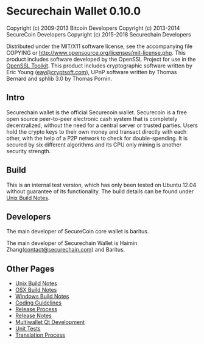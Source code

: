 Securechain Wallet 0.10.0
====================

Copyright (c) 2009-2013 Bitcoin Developers
Copyright (c) 2013-2014 SecureCoin Developers
Copyright (c) 2015-2018 Securechain Developers

Distributed under the MIT/X11 software license, see the accompanying
file COPYING or http://www.opensource.org/licenses/mit-license.php.
This product includes software developed by the OpenSSL Project for use in the [OpenSSL Toolkit](http://www.openssl.org/). This product includes
cryptographic software written by Eric Young ([eay@cryptsoft.com](mailto:eay@cryptsoft.com)), UPnP software written by Thomas Bernard and
sphlib 3.0 by Thomas Pornin.


Intro
---------------------
Securechain wallet is the official Securecoin wallet. Securecoin is a
free open source peer-to-peer electronic cash system that is
completely decentralized, without the need for a central server or trusted
parties.  Users hold the crypto keys to their own money and transact directly
with each other, with the help of a P2P network to check for double-spending. It is secured by six different algorithms and its CPU only mining is another security strength. 


Build
---------------------
This is an internal test version, which has only been tested on Ubuntu 12.04 without guarantee of its functionality.
The build details can be found under [Unix Build Notes](doc/build-unix.md).


Developers
---------------------
The main developer of SecureCoin core wallet is baritus.

The main developer of Securechain Wallet is Haimin Zhang(contact@securechain.com) and Baritus.


Other Pages
---------------------
- [Unix Build Notes](doc/build-unix.md)
- [OSX Build Notes](build-osx.md)
- [Windows Build Notes](build-msw.md)
- [Coding Guidelines](coding.md)
- [Release Process](release-process.md)
- [Release Notes](release-notes.md)
- [Multiwallet Qt Development](multiwallet-qt.md)
- [Unit Tests](unit-tests.md)
- [Translation Process](translation_process.md)
